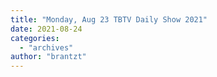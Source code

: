```yaml
---
title: "Monday, Aug 23 TBTV Daily Show 2021"
date: 2021-08-24
categories: 
  - "archives"
author: "brantzt"
---
```



